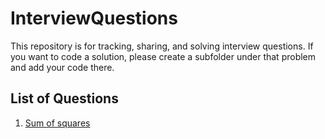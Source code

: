 # InterviewQuestions
This repository is for tracking, sharing, and solving interview questions. If you want to code a solution,
please create a subfolder under that problem and add your code there.

## List of Questions
1. [Sum of squares](square_sums/README.md)
